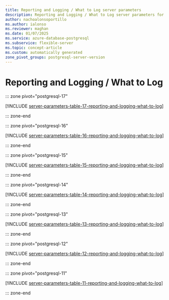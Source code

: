 ```yaml
---
title: Reporting and Logging / What to Log server parameters
description: Reporting and Logging / What to Log server parameters for Azure Database for PostgreSQL flexible server.
author: nachoalonsoportillo
ms.author: ialonso
ms.reviewer: maghan
ms.date: 01/07/2025
ms.service: azure-database-postgresql
ms.subservice: flexible-server
ms.topic: concept-article
ms.custom: automatically generated
zone_pivot_groups: postgresql-server-version
---
```

# Reporting and Logging / What to Log


::: zone pivot="postgresql-17"

[!INCLUDE [server-parameters-table-17-reporting-and-logging-what-to-log](./includes/server-parameters-table-17-reporting-and-logging-what-to-log.md)]

::: zone-end


::: zone pivot="postgresql-16"

[!INCLUDE [server-parameters-table-16-reporting-and-logging-what-to-log](./includes/server-parameters-table-16-reporting-and-logging-what-to-log.md)]

::: zone-end


::: zone pivot="postgresql-15"

[!INCLUDE [server-parameters-table-15-reporting-and-logging-what-to-log](./includes/server-parameters-table-15-reporting-and-logging-what-to-log.md)]

::: zone-end


::: zone pivot="postgresql-14"

[!INCLUDE [server-parameters-table-14-reporting-and-logging-what-to-log](./includes/server-parameters-table-14-reporting-and-logging-what-to-log.md)]

::: zone-end


::: zone pivot="postgresql-13"

[!INCLUDE [server-parameters-table-13-reporting-and-logging-what-to-log](./includes/server-parameters-table-13-reporting-and-logging-what-to-log.md)]

::: zone-end


::: zone pivot="postgresql-12"

[!INCLUDE [server-parameters-table-12-reporting-and-logging-what-to-log](./includes/server-parameters-table-12-reporting-and-logging-what-to-log.md)]

::: zone-end


::: zone pivot="postgresql-11"

[!INCLUDE [server-parameters-table-11-reporting-and-logging-what-to-log](./includes/server-parameters-table-11-reporting-and-logging-what-to-log.md)]

::: zone-end


